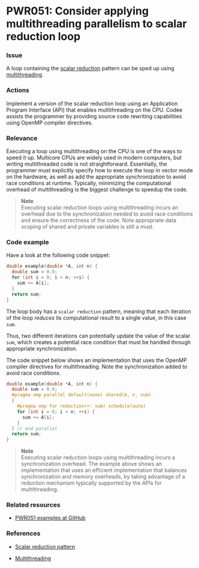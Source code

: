 # PWR051: Consider applying multithreading parallelism to scalar reduction loop

### Issue

A loop containing the
[scalar reduction](/Glossary/Patterns-for-performance-optimization/Scalar-reduction.md)
pattern can be sped up using [multithreading](/Glossary/Multithreading.md).

### Actions

Implement a version of the scalar reduction loop using an Application Program
Interface (API) that enables multithreading on the CPU. Codee assists the
programmer by providing source code rewriting capabilities using OpenMP compiler
directives.

### Relevance

Executing a loop using multithreading on the CPU is one of the ways to speed it
up. Multicore CPUs are widely used in modern computers, but writing
multithreaded code is not straightforward. Essentially, the programmer must
explicitly specify how to execute the loop in vector mode on the hardware, as
well as add the appropriate synchronization to avoid race conditions at runtime.
Typically, minimizing the computational overhead of multithreading is the
biggest challenge to speedup the code.

>**Note**  
>Executing scalar reduction loops using multithreading incurs an overhead due to
>the synchronization needed to avoid race conditions and ensure the correctness
>of the code. Note appropriate data scoping of shared and private variables is
>still a must.

### Code example

Have a look at the following code snippet:

```c
double example(double *A, int n) {
  double sum = 0.0;
  for (int i = 0; i < n; ++i) {
    sum += A[i];
  }
  return sum;
}
```

The loop body has a `scalar reduction` pattern, meaning that each iteration of
the loop *reduces* its computational result to a single value, in this case
`sum`.

Thus, two different iterations can potentially update the value of the scalar
`sum`, which creates a potential race condition that must be handled through
appropriate synchronization.

The code snippet below shows an implementation that uses the OpenMP compiler
directives for multithreading. Note the synchronization added to avoid race
conditions.

```c
double example(double *A, int n) {
  double sum = 0.0;
  #pragma omp parallel default(none) shared(A, n, sum)
  {
    #pragma omp for reduction(+: sum) schedule(auto)
    for (int i = 0; i < n; ++i) {
      sum += A[i];
    }
  } // end parallel
  return sum;
}
```

>**Note**  
>Executing scalar reduction loops using multithreading incurs a synchronization
>overhead. The example above shows an implementation that uses an efficient
>implementation that balances synchronization and memory overheads, by taking
>advantage of a reduction mechanism typically supported by the APIs for
>multithreading.

### Related resources

* [PWR051 examples at GitHub](/Checks/PWR051)

### References

* [Scalar reduction pattern](/Glossary/Patterns-for-performance-optimization/Scalar-reduction.md)

* [Multithreading](/Glossary/Multithreading.md)
